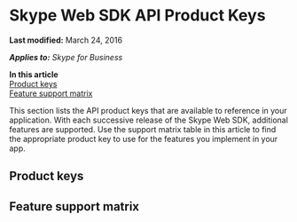 # Skype Web SDK API Product Keys

 **Last modified:** March 24, 2016

 _**Applies to:** Skype for Business_

 **In this article**<br/>
[Product keys](#product-keys)<br/>
[Feature support matrix](#feature-support-matrix)



This section lists the API product keys that are available to reference in your application. With each successive release of the Skype Web SDK, additional features are supported. Use the support matrix table in this article to find the appropriate product key to use for the features you implement in your app. 

## Product keys
<a name="sectionSection0"> </a>




## Feature support matrix
<a name="sectionSection1"> </a>



